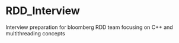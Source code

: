 # RDD_Interview
Interview preparation for bloomberg RDD team focusing on C++ and multithreading concepts
